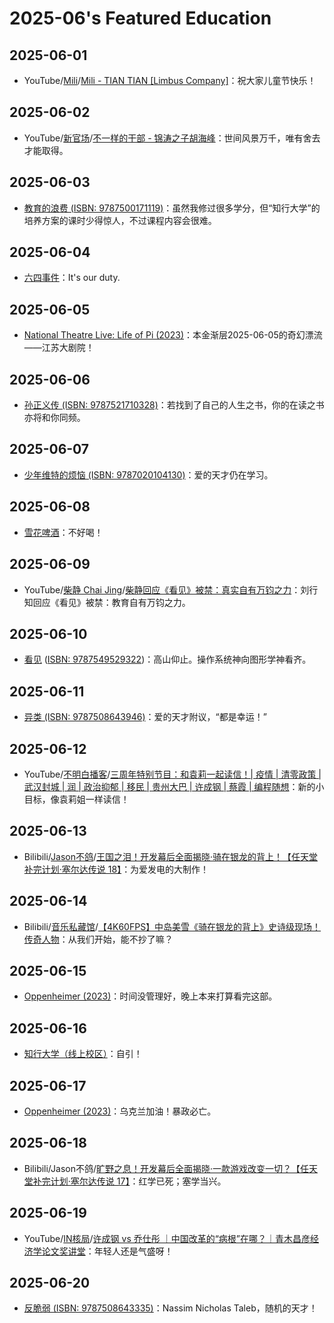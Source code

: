 # 2025-06's Featured Education

## 2025-06-01

- YouTube/[Mili](https://www.youtube.com/@ProjectMili)/[Mili - TIAN TIAN [Limbus Company]](https://youtu.be/szyPY8nbBF4)：祝大家儿童节快乐！

## 2025-06-02

- YouTube/[新官场](https://www.youtube.com/@新官场)/[不一样的干部 - 锦涛之子胡海峰](https://youtu.be/OUbggsiz9yU)：世间风景万千，唯有舍去才能取得。

## 2025-06-03

- [教育的浪费 (ISBN: 9787500171119)](https://book.douban.com/subject/36333171/)：虽然我修过很多学分，但“知行大学”的培养方案的课时少得惊人，不过课程内容会很难。

## 2025-06-04

- [六四事件](https://zh.wikipedia.org/wiki/六四事件)：It's our duty.

## 2025-06-05

- [National Theatre Live: Life of Pi (2023)](https://movie.douban.com/subject/36330906/)：本金渐层2025-06-05的奇幻漂流——江苏大剧院！

## 2025-06-06

- [孙正义传 (ISBN: 9787521710328)](https://book.douban.com/subject/34840584/)：若找到了自己的人生之书，你的在读之书亦将和你同频。

## 2025-06-07

- [少年维特的烦恼 (ISBN: 9787020104130)](https://book.douban.com/subject/25886229/)：爱的天才仍在学习。

## 2025-06-08

- [雪花啤酒](https://www.snowbeer.com.cn/coreProduct/index.html)：不好喝！

## 2025-06-09

- YouTube/[柴静 Chai Jing](https://www.youtube.com/@chaijing2023)/[柴静回应《看见》被禁：真实自有万钧之力](https://youtu.be/_cekUfCopMs)：刘行知回应《看见》被禁：教育自有万钧之力。

## 2025-06-10

- [看见](https://weread.qq.com/web/bookDetail/4b2321a0543d154b29d16b6) ([ISBN: 9787549529322](https://book.douban.com/subject/20427187/))：高山仰止。操作系统神向图形学神看齐。

## 2025-06-11

- [异类 (ISBN: 9787508643946)](https://book.douban.com/subject/25863621/)：爱的天才附议，“都是幸运！”

## 2025-06-12

- YouTube/[不明白播客](https://www.youtube.com/@bumingbai)/[三周年特别节目：和袁莉一起读信！| 疫情 | 清零政策 | 武汉封城 | 润 | 政治抑郁 | 移民 | 贵州大巴 | 许成钢 | 蔡霞 | 编程随想](https://youtu.be/8fvTb5KMTXA)：新的小目标，像袁莉姐一样读信！

## 2025-06-13

- Bilibili/[Jason不鸽](https://space.bilibili.com/2253496)/[王国之泪！开发幕后全面揭晓·骑在银龙的背上！【任天堂补完计划·塞尔达传说 18】](https://www.bilibili.com/video/BV1WLjpzbE3Z/)：为爱发电的大制作！

## 2025-06-14

- Bilibili/[音乐私藏馆](https://space.bilibili.com/229733301)/[【4K60FPS】中岛美雪《骑在银龙的背上》史诗级现场！传奇人物](https://www.bilibili.com/video/BV1ximoYaEYL/)：从我们开始，能不抄了嘛？

## 2025-06-15

- [Oppenheimer (2023)](https://movie.douban.com/subject/35593344/)：时间没管理好，晚上本来打算看完这部。

## 2025-06-16

- [知行大学（线上校区）](https://github.com/harvey-1au/praxis-university-public)：自引！

## 2025-06-17

- [Oppenheimer (2023)](https://movie.douban.com/subject/35593344/)：乌克兰加油！暴政必亡。

## 2025-06-18

- Bilibili/Jason不鸽/[旷野之息！开发幕后全面揭晓·一款游戏改变一切？【任天堂补完计划·塞尔达传说 17】](https://www.bilibili.com/video/BV1PxRtYwE9N/)：红学已死；塞学当兴。

## 2025-06-19

- YouTube/[IN核局](https://www.youtube.com/@Evelyn-2002)/[许成钢 vs 乔仕彤 ｜中国改革的“病根”在哪？｜青木昌彦经济学论文奖讲堂](https://youtu.be/HVeka36A7ek)：年轻人还是气盛呀！

## 2025-06-20

- [反脆弱 (ISBN: 9787508643335)](https://book.douban.com/subject/25782902/)：Nassim Nicholas Taleb，随机的天才！
